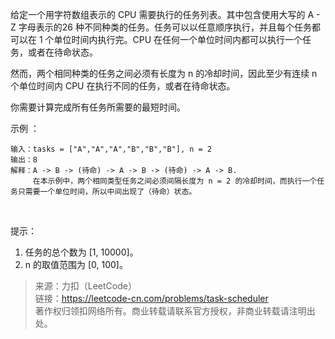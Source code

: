 给定一个用字符数组表示的 CPU 需要执行的任务列表。其中包含使用大写的 A - Z 字母表示的26 种不同种类的任务。任务可以以任意顺序执行，并且每个任务都可以在 1 个单位时间内执行完。CPU 在任何一个单位时间内都可以执行一个任务，或者在待命状态。

然而，两个相同种类的任务之间必须有长度为 n 的冷却时间，因此至少有连续 n 个单位时间内 CPU 在执行不同的任务，或者在待命状态。

你需要计算完成所有任务所需要的最短时间。


示例 ：
```
输入：tasks = ["A","A","A","B","B","B"], n = 2
输出：8
解释：A -> B -> (待命) -> A -> B -> (待命) -> A -> B.
     在本示例中，两个相同类型任务之间必须间隔长度为 n = 2 的冷却时间，而执行一个任务只需要一个单位时间，所以中间出现了（待命）状态。 
```
 

提示：
1. 任务的总个数为 [1, 10000]。
2. n 的取值范围为 [0, 100]。

> 来源：力扣（LeetCode）  
> 链接：https://leetcode-cn.com/problems/task-scheduler  
> 著作权归领扣网络所有。商业转载请联系官方授权，非商业转载请注明出处。  